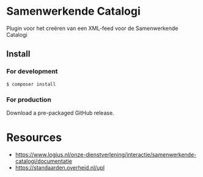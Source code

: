 # Samenwerkende Catalogi
Plugin voor het creëren van een XML-feed voor de Samenwerkende Catalogi
## Install
### For development
`$ composer install`

### For production
Download a pre-packaged GitHub release.


# Resources

- https://www.logius.nl/onze-dienstverlening/interactie/samenwerkende-catalogi/documentatie
- https://standaarden.overheid.nl/upl
